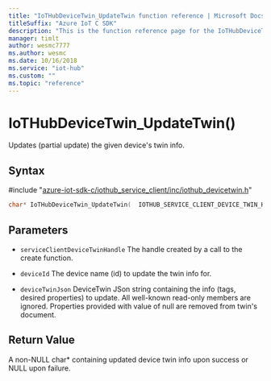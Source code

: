 ```yaml
---                             
title: "IoTHubDeviceTwin_UpdateTwin function reference | Microsoft Docs" 
titleSuffix: "Azure IoT C SDK"            
description: "This is the function reference page for the IoTHubDeviceTwin_UpdateTwin() function in the Azure IoT C SDK. This SDK is used with Azure IoT Hub and Azure IoT Hub Device Provisioning Service"            
manager: timlt                 
author: wesmc7777              
ms.author: wesmc               
ms.date: 10/16/2018                    
ms.service: "iot-hub"             
ms.custom: ""                
ms.topic: "reference"        
---                            
```


# IoTHubDeviceTwin_UpdateTwin()

Updates (partial update) the given device's twin info.

## Syntax

\#include "[azure-iot-sdk-c/iothub_service_client/inc/iothub_devicetwin.h](../iothub-devicetwin-h.md)"  
```C
char* IoTHubDeviceTwin_UpdateTwin(  IOTHUB_SERVICE_CLIENT_DEVICE_TWIN_HANDLE  C2);
```

## Parameters
* `serviceClientDeviceTwinHandle` The handle created by a call to the create function. 

* `deviceId` The device name (id) to update the twin info for. 

* `deviceTwinJson` DeviceTwin JSon string containing the info (tags, desired properties) to update. All well-known read-only members are ignored. Properties provided with value of null are removed from twin's document.

## Return Value
A non-NULL char* containing updated device twin info upon success or NULL upon failure.

